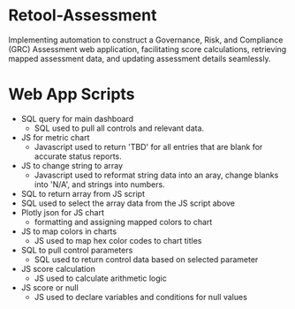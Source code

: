 # Retool-Assessment
Implementing automation to construct a Governance, Risk, and Compliance (GRC) Assessment web application, facilitating score calculations, retrieving mapped assessment data, and updating assessment details seamlessly.

# Web App Scripts
 - SQL query for main dashboard
   - SQL used to pull all controls and relevant data.
 - JS for metric chart
   - Javascript used to return 'TBD' for all entries that are blank for accurate status reports.
 - JS to change string to array
   - Javascript used to reformat string data into an aray, change blanks into 'N/A', and strings into numbers.
 -  SQL to return array from JS script
   - SQL used to select the array data from the JS script above
 - Plotly json for JS chart
   - formatting and assigning mapped colors to chart
 - JS to map colors in charts
   - JS used to map hex color codes to chart titles
 - SQL to pull control parameters
   - SQL used to return control data based on selected parameter
 - JS score calculation
   - JS used to calculate arithmetic logic
 - JS score or null
   - JS used to declare variables and conditions for null values
